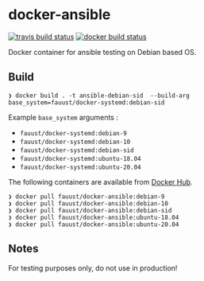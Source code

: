 # docker-ansible

[![travis build status](https://img.shields.io/travis/fauust/docker-ansible?logo=travis)](https://travis-ci.com/fauust/docker-ansible)
[![docker build status](https://img.shields.io/docker/cloud/build/fauust/docker-ansible?logo=docker&label=build)](https://hub.docker.com/r/fauust/docker-ansible)

Docker container for ansible testing on Debian based OS.

## Build

```console
❯ docker build . -t ansible-debian-sid  --build-arg base_system=fauust/docker-systemd:debian-sid
```

Example `base_system` arguments :

- `fauust/docker-systemd:debian-9`
- `fauust/docker-systemd:debian-10`
- `fauust/docker-systemd:debian-sid`
- `fauust/docker-systemd:ubuntu-18.04`
- `fauust/docker-systemd:ubuntu-20.04`

The following containers are available from [Docker Hub](https://hub.docker.com/r/fauust/docker-ansible).

```console
❯ docker pull fauust/docker-ansible:debian-9
❯ docker pull fauust/docker-ansible:debian-10
❯ docker pull fauust/docker-ansible:debian-sid
❯ docker pull fauust/docker-ansible:ubuntu-18.04
❯ docker pull fauust/docker-ansible:ubuntu-20.04
```

## Notes

For testing purposes only, do not use in production!
